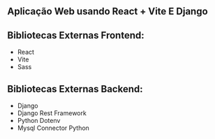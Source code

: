 ## Aplicação Web usando React + Vite E Django

## Bibliotecas Externas Frontend:
- React
- Vite
- Sass


## Bibliotecas Externas Backend:
- Django
- Django Rest Framework
- Python Dotenv
- Mysql Connector Python